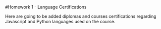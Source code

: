 #Homework 1 - Language Certifications

Here are going to be added diplomas and courses certifications 
regarding Javascript and Python languages used on the course.